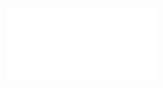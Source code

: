 ![](/Notatki/Semestr%204/Algorytmy%20i%20złożoność%20obliczeniowa/Projekt/Projekt%201/AZO_lista1.pdf)